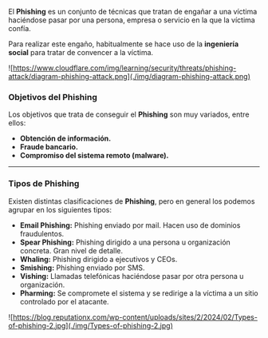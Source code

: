 El **Phishing** es un conjunto de técnicas que tratan de engañar a una víctima haciéndose pasar por una persona, empresa o servicio en la que la víctima confía.

Para realizar este engaño, habitualmente se hace uso de la **ingeniería social** para tratar de convencer a la víctima.



![https://www.cloudflare.com/img/learning/security/threats/phishing-attack/diagram-phishing-attack.png](./img/diagram-phishing-attack.png)



### **Objetivos del Phishing**

Los objetivos que trata de conseguir el **Phishing** son muy variados, entre ellos:

- **Obtención de información.**
- **Fraude bancario.**
- **Compromiso del sistema remoto (malware).**

---

### **Tipos de Phishing**

Existen distintas clasificaciones de **Phishing**, pero en general los podemos agrupar en los siguientes tipos:

- **Email Phishing:**  Phishing enviado por mail. Hacen uso de dominios fraudulentos.
- **Spear Phishing:** Phishing dirigido a una persona u organización concreta. Gran nivel de detalle.
- **Whaling:**  Phishing dirigido a ejecutivos y CEOs.
- **Smishing:** Phishing enviado por SMS.
- **Vishing:**  Llamadas telefónicas haciéndose pasar por otra persona u organización.
- **Pharming:** Se compromete el sistema y se redirige a la víctima a un sitio controlado por el atacante.

![https://blog.reputationx.com/wp-content/uploads/sites/2/2024/02/Types-of-phishing-2.jpg](./img/Types-of-phishing-2.jpg)
